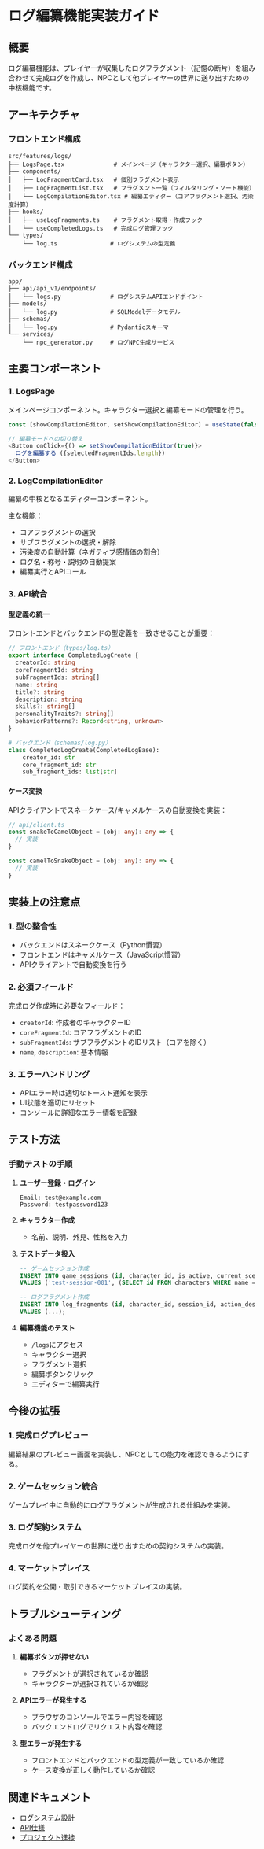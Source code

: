 # ログ編纂機能実装ガイド

## 概要
ログ編纂機能は、プレイヤーが収集したログフラグメント（記憶の断片）を組み合わせて完成ログを作成し、NPCとして他プレイヤーの世界に送り出すための中核機能です。

## アーキテクチャ

### フロントエンド構成

```
src/features/logs/
├── LogsPage.tsx              # メインページ（キャラクター選択、編纂ボタン）
├── components/
│   ├── LogFragmentCard.tsx   # 個別フラグメント表示
│   ├── LogFragmentList.tsx   # フラグメント一覧（フィルタリング・ソート機能）
│   └── LogCompilationEditor.tsx # 編纂エディター（コアフラグメント選択、汚染度計算）
├── hooks/
│   ├── useLogFragments.ts    # フラグメント取得・作成フック
│   └── useCompletedLogs.ts   # 完成ログ管理フック
└── types/
    └── log.ts               # ログシステムの型定義
```

### バックエンド構成

```
app/
├── api/api_v1/endpoints/
│   └── logs.py              # ログシステムAPIエンドポイント
├── models/
│   └── log.py               # SQLModelデータモデル
├── schemas/
│   └── log.py               # Pydanticスキーマ
└── services/
    └── npc_generator.py     # ログNPC生成サービス
```

## 主要コンポーネント

### 1. LogsPage
メインページコンポーネント。キャラクター選択と編纂モードの管理を行う。

```typescript
const [showCompilationEditor, setShowCompilationEditor] = useState(false)

// 編纂モードへの切り替え
<Button onClick={() => setShowCompilationEditor(true)}>
  ログを編纂する ({selectedFragmentIds.length})
</Button>
```

### 2. LogCompilationEditor
編纂の中核となるエディターコンポーネント。

主な機能：
- コアフラグメントの選択
- サブフラグメントの選択・解除
- 汚染度の自動計算（ネガティブ感情価の割合）
- ログ名・称号・説明の自動提案
- 編纂実行とAPIコール

### 3. API統合

#### 型定義の統一
フロントエンドとバックエンドの型定義を一致させることが重要：

```typescript
// フロントエンド（types/log.ts）
export interface CompletedLogCreate {
  creatorId: string
  coreFragmentId: string
  subFragmentIds: string[]
  name: string
  title?: string
  description: string
  skills?: string[]
  personalityTraits?: string[]
  behaviorPatterns?: Record<string, unknown>
}
```

```python
# バックエンド（schemas/log.py）
class CompletedLogCreate(CompletedLogBase):
    creator_id: str
    core_fragment_id: str
    sub_fragment_ids: list[str]
```

#### ケース変換
APIクライアントでスネークケース/キャメルケースの自動変換を実装：

```typescript
// api/client.ts
const snakeToCamelObject = (obj: any): any => {
  // 実装
}

const camelToSnakeObject = (obj: any): any => {
  // 実装
}
```

## 実装上の注意点

### 1. 型の整合性
- バックエンドはスネークケース（Python慣習）
- フロントエンドはキャメルケース（JavaScript慣習）
- APIクライアントで自動変換を行う

### 2. 必須フィールド
完成ログ作成時に必要なフィールド：
- `creatorId`: 作成者のキャラクターID
- `coreFragmentId`: コアフラグメントのID
- `subFragmentIds`: サブフラグメントのIDリスト（コアを除く）
- `name`, `description`: 基本情報

### 3. エラーハンドリング
- APIエラー時は適切なトースト通知を表示
- UI状態を適切にリセット
- コンソールに詳細なエラー情報を記録

## テスト方法

### 手動テストの手順

1. **ユーザー登録・ログイン**
   ```
   Email: test@example.com
   Password: testpassword123
   ```

2. **キャラクター作成**
   - 名前、説明、外見、性格を入力

3. **テストデータ投入**
   ```sql
   -- ゲームセッション作成
   INSERT INTO game_sessions (id, character_id, is_active, current_scene, created_at, updated_at)
   VALUES ('test-session-001', (SELECT id FROM characters WHERE name = 'テスト戦士エリス' LIMIT 1), true, '冒険の始まり', NOW(), NOW());

   -- ログフラグメント作成
   INSERT INTO log_fragments (id, character_id, session_id, action_description, keywords, emotional_valence, rarity, importance_score, context_data, created_at)
   VALUES (...);
   ```

4. **編纂機能のテスト**
   - `/logs`にアクセス
   - キャラクター選択
   - フラグメント選択
   - 編纂ボタンクリック
   - エディターで編纂実行

## 今後の拡張

### 1. 完成ログプレビュー
編纂結果のプレビュー画面を実装し、NPCとしての能力を確認できるようにする。

### 2. ゲームセッション統合
ゲームプレイ中に自動的にログフラグメントが生成される仕組みを実装。

### 3. ログ契約システム
完成ログを他プレイヤーの世界に送り出すための契約システムの実装。

### 4. マーケットプレイス
ログ契約を公開・取引できるマーケットプレイスの実装。

## トラブルシューティング

### よくある問題

1. **編纂ボタンが押せない**
   - フラグメントが選択されているか確認
   - キャラクターが選択されているか確認

2. **APIエラーが発生する**
   - ブラウザのコンソールでエラー内容を確認
   - バックエンドログでリクエスト内容を確認

3. **型エラーが発生する**
   - フロントエンドとバックエンドの型定義が一致しているか確認
   - ケース変換が正しく動作しているか確認

## 関連ドキュメント

- [ログシステム設計](../03_worldbuilding/game_mechanics/log_system.md)
- [API仕様](../02_architecture/api/api_specification.md)
- [プロジェクト進捗](../01_project/progressReports/2025-06-20_log_compilation_implementation.md)
